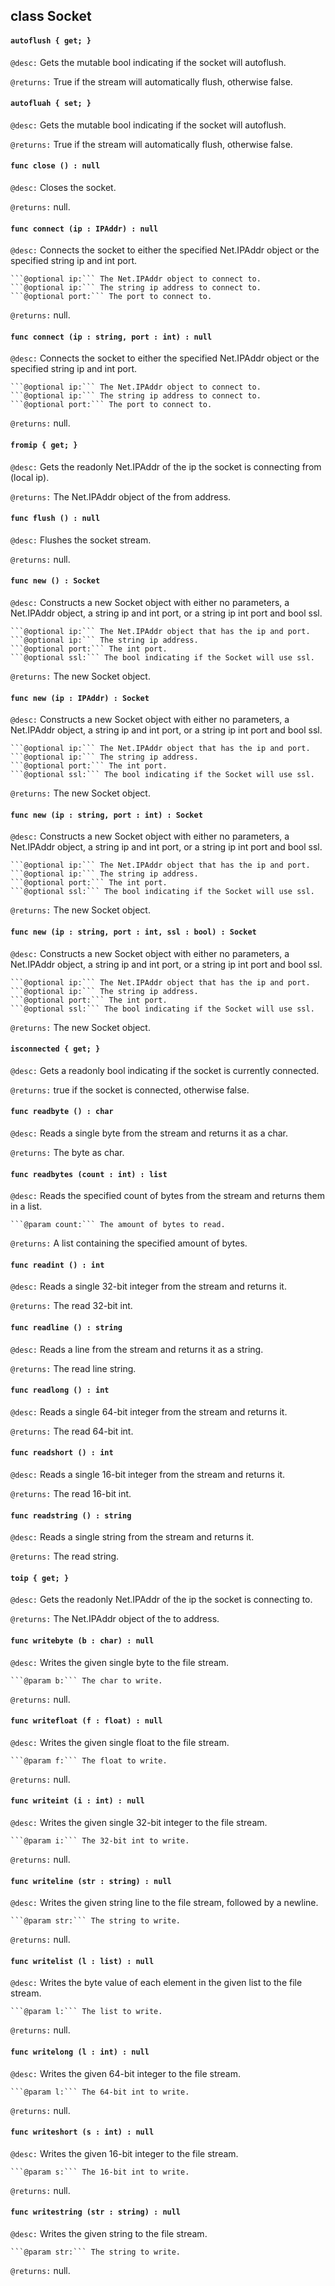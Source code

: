 ## class Socket

#### ```autoflush { get; }```


```@desc:``` Gets the mutable bool indicating if the socket will autoflush.

```@returns:``` True if the stream will automatically flush, otherwise false.

#### ```autofluah { set; }```


```@desc:``` Gets the mutable bool indicating if the socket will autoflush.

```@returns:``` True if the stream will automatically flush, otherwise false.

#### ```func close () : null```


```@desc:``` Closes the socket.

```@returns:``` null.

#### ```func connect (ip : IPAddr) : null```


```@desc:``` Connects the socket to either the specified Net.IPAddr object or the specified string ip and int port.

	```@optional ip:``` The Net.IPAddr object to connect to.
	```@optional ip:``` The string ip address to connect to.
	```@optional port:``` The port to connect to.
```@returns:``` null.

#### ```func connect (ip : string, port : int) : null```


```@desc:``` Connects the socket to either the specified Net.IPAddr object or the specified string ip and int port.

	```@optional ip:``` The Net.IPAddr object to connect to.
	```@optional ip:``` The string ip address to connect to.
	```@optional port:``` The port to connect to.
```@returns:``` null.

#### ```fromip { get; }```


```@desc:``` Gets the readonly Net.IPAddr of the ip the socket is connecting from (local ip).

```@returns:``` The Net.IPAddr object of the from address.

#### ```func flush () : null```


```@desc:``` Flushes the socket stream.

```@returns:``` null.

#### ```func new () : Socket```


```@desc:``` Constructs a new Socket object with either no parameters, a Net.IPAddr object, a string ip and int port, or a string ip int port and bool ssl.

	```@optional ip:``` The Net.IPAddr object that has the ip and port.
	```@optional ip:``` The string ip address.
	```@optional port:``` The int port.
	```@optional ssl:``` The bool indicating if the Socket will use ssl.
```@returns:``` The new Socket object.

#### ```func new (ip : IPAddr) : Socket```


```@desc:``` Constructs a new Socket object with either no parameters, a Net.IPAddr object, a string ip and int port, or a string ip int port and bool ssl.

	```@optional ip:``` The Net.IPAddr object that has the ip and port.
	```@optional ip:``` The string ip address.
	```@optional port:``` The int port.
	```@optional ssl:``` The bool indicating if the Socket will use ssl.
```@returns:``` The new Socket object.

#### ```func new (ip : string, port : int) : Socket```


```@desc:``` Constructs a new Socket object with either no parameters, a Net.IPAddr object, a string ip and int port, or a string ip int port and bool ssl.

	```@optional ip:``` The Net.IPAddr object that has the ip and port.
	```@optional ip:``` The string ip address.
	```@optional port:``` The int port.
	```@optional ssl:``` The bool indicating if the Socket will use ssl.
```@returns:``` The new Socket object.

#### ```func new (ip : string, port : int, ssl : bool) : Socket```


```@desc:``` Constructs a new Socket object with either no parameters, a Net.IPAddr object, a string ip and int port, or a string ip int port and bool ssl.

	```@optional ip:``` The Net.IPAddr object that has the ip and port.
	```@optional ip:``` The string ip address.
	```@optional port:``` The int port.
	```@optional ssl:``` The bool indicating if the Socket will use ssl.
```@returns:``` The new Socket object.

#### ```isconnected { get; }```


```@desc:``` Gets a readonly bool indicating if the socket is currently connected.

```@returns:``` true if the socket is connected, otherwise false.

#### ```func readbyte () : char```


```@desc:``` Reads a single byte from the stream and returns it as a char.

```@returns:``` The byte as char.

#### ```func readbytes (count : int) : list```


```@desc:``` Reads the specified count of bytes from the stream and returns them in a list.

	```@param count:``` The amount of bytes to read.
```@returns:``` A list containing the specified amount of bytes.

#### ```func readint () : int```


```@desc:``` Reads a single 32-bit integer from the stream and returns it.

```@returns:``` The read 32-bit int.

#### ```func readline () : string```


```@desc:``` Reads a line from the stream and returns it as a string.

```@returns:``` The read line string.

#### ```func readlong () : int```


```@desc:``` Reads a single 64-bit integer from the stream and returns it.

```@returns:``` The read 64-bit int.

#### ```func readshort () : int```


```@desc:``` Reads a single 16-bit integer from the stream and returns it.

```@returns:``` The read 16-bit int.

#### ```func readstring () : string```


```@desc:``` Reads a single string from the stream and returns it.

```@returns:``` The read string.

#### ```toip { get; }```


```@desc:``` Gets the readonly Net.IPAddr of the ip the socket is connecting to.

```@returns:``` The Net.IPAddr object of the to address.

#### ```func writebyte (b : char) : null```


```@desc:``` Writes the given single byte to the file stream.

	```@param b:``` The char to write.
```@returns:``` null.

#### ```func writefloat (f : float) : null```


```@desc:``` Writes the given single float to the file stream.

	```@param f:``` The float to write.
```@returns:``` null.

#### ```func writeint (i : int) : null```


```@desc:``` Writes the given single 32-bit integer to the file stream.

	```@param i:``` The 32-bit int to write.
```@returns:``` null.

#### ```func writeline (str : string) : null```


```@desc:``` Writes the given string line to the file stream, followed by a newline.

	```@param str:``` The string to write.
```@returns:``` null.

#### ```func writelist (l : list) : null```


```@desc:``` Writes the byte value of each element in the given list to the file stream.

	```@param l:``` The list to write.
```@returns:``` null.

#### ```func writelong (l : int) : null```


```@desc:``` Writes the given 64-bit integer to the file stream.

	```@param l:``` The 64-bit int to write.
```@returns:``` null.

#### ```func writeshort (s : int) : null```


```@desc:``` Writes the given 16-bit integer to the file stream.

	```@param s:``` The 16-bit int to write.
```@returns:``` null.

#### ```func writestring (str : string) : null```


```@desc:``` Writes the given string to the file stream.

	```@param str:``` The string to write.
```@returns:``` null.

